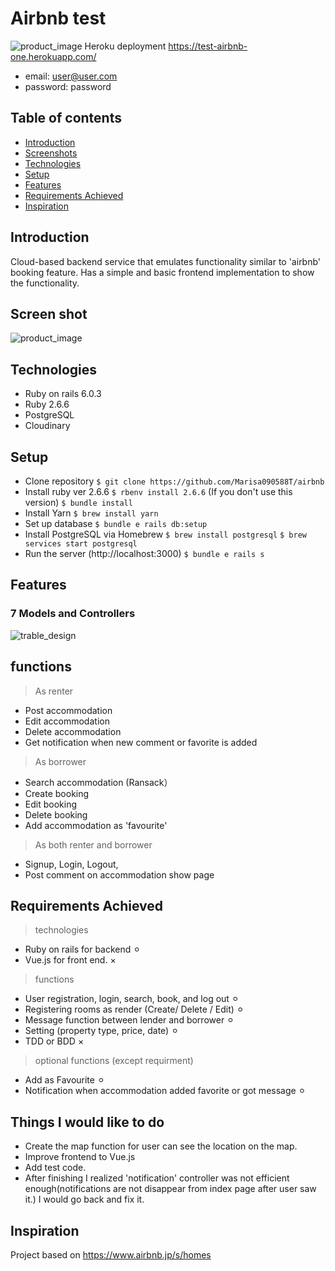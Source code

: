 # Airbnb test
![product_image](https://user-images.githubusercontent.com/66708411/97255716-98836700-1854-11eb-8cd2-216a4017883d.png)
Heroku deployment https://test-airbnb-one.herokuapp.com/
* email: user@user.com
* password: password


## Table of contents
* [Introduction](#introduction)
* [Screenshots](#screenshots)
* [Technologies](#technologies)
* [Setup](#setup)
* [Features](#features)
* [Requirements Achieved](#requirment)
* [Inspiration](#inspiration)

## Introduction
Cloud-based backend service that emulates functionality similar to 'airbnb' booking feature. Has a simple and basic frontend implementation to show the functionality.

## Screen shot
![product_image](https://user-images.githubusercontent.com/66708411/97256279-fb293280-1855-11eb-8f08-c5431201191a.png)

## Technologies
* Ruby on rails 6.0.3
* Ruby 2.6.6
* PostgreSQL
* Cloudinary

## Setup
* Clone repository
```$ git clone https://github.com/Marisa090588T/airbnb```
* Install ruby ver 2.6.6
`$ rbenv install 2.6.6` (If you don't use this version)
`$ bundle install`
* Install Yarn
`$ brew install yarn`
* Set up database
`$ bundle e rails db:setup`
* Install PostgreSQL via Homebrew
`$ brew install postgresql`
`$ brew services start postgresql`
* Run the server (http://localhost:3000)
`$ bundle e rails s`

## Features
### 7 Models and Controllers
![trable_design](https://user-images.githubusercontent.com/66708411/97255639-67a33200-1854-11eb-869f-0c0ceb0d54b6.png)

## functions
> As renter
* Post accommodation
* Edit accommodation
* Delete accommodation
* Get notification when new comment or favorite is added

> As borrower
* Search accommodation (Ransack）
* Create booking
* Edit booking
* Delete booking
* Add accommodation as 'favourite'

> As both renter and borrower
* Signup, Login, Logout,
* Post comment on accommodation show page

## Requirements Achieved
> technologies
* Ruby on rails for backend ⚪︎
* Vue.js for front end. ×

> functions
* User registration, login, search, book, and log out ⚪︎
* Registering rooms as render (Create/ Delete / Edit) ⚪︎
* Message function between lender and borrower ⚪︎
* Setting (property type, price, date) ⚪︎
* TDD or BDD ×

> optional functions (except requirment)
* Add as Favourite ⚪︎
* Notification when accommodation added favorite or got message ⚪︎

## Things I would like to do
* Create the map function for user can see the location on the map.
* Improve frontend to Vue.js 
* Add test code.
* After finishing I realized 'notification' controller was not efficient enough(notifications are not disappear from index page after user saw it.) I would go back and fix it.

## Inspiration
Project based on https://www.airbnb.jp/s/homes